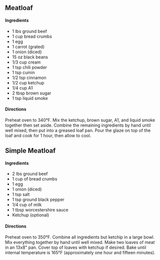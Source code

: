 ## Meatloaf

#### Ingredients

* 1 lbs ground beef
* 1 cup bread crumbs
* 1 egg
* 1 carrot (grated)
* 1 onion (diced)
* 15 oz black beans
* 1/3 cup cream
* 1 tsp chili powder
* 1 tsp cumin
* 1/2 tsp cinnamon
* 1/2 cup ketchup
* 1/4 cup A1
* 2 tbsp brown sugar
* 1 tsp liquid smoke

#### Directions

Preheat oven to 340°F. Mix the ketchup, brown sugar, A1, and liquid smoke
together then set aside. Combine the remaining ingredients by hand until well
mixed, then put into a greased loaf pan. Pour the glaze on top of the loaf and
cook for 1 hour, then allow to cool.

## Simple Meatloaf

#### Ingredients

* 2 lbs ground beef
* 1 cup of bread crumbs
* 1 egg
* 1 onion (diced)
* 1 tsp salt
* 1 tsp ground black pepper
* 1/4 cup of milk
* 1 tbsp worcestershire sauce
* Ketchup (optional)

#### Directions

Preheat oven to 350°F. Combine all ingredients but ketchip in a large bowl.
Mix everything together by hand until well mixed. Make two loaves of meat in
an 13x8" pan. Cover top of loaves with ketchup if desired. Bake until internal
temperature is 165°F (approximately one hour and fifteen minutes).
